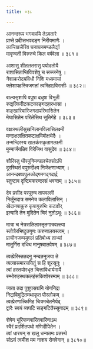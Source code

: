 ```yaml
---
title: ०३८

---
```

<div class="audioEmbed"  caption="सीतालक्ष्मी-वाचनम्" src="https://sanskritdocuments.org/sites/completenarayaneeyam/SoundFiles/038/038_01.mp3"></div>


आनन्दरूप भगवन्नयि तेऽवतारे  
प्राप्ते प्रदीप्तभवदङ्ग निरीयमाणैः ।  
कान्तिव्रजैरिव घनाघनमण्डलैर्द्या  
मावृण्वती विरुरुचे किल वर्षवेला ॥ ३८१॥

<div class="audioEmbed"  caption="सीतालक्ष्मी-वाचनम्" src="https://sanskritdocuments.org/sites/completenarayaneeyam/SoundFiles/038/038_02.mp3"></div>


आशासु शीतलतरासु पयोदतोयै  
राशासिताप्तिविवशेषु च सज्जनेषु ।  
नैशाकरोदयविधौ निशि मध्यमायां  
क्लेशापहस्त्रिजगतां त्वमिहाऽविरासीः ॥ ३८२॥

<div class="audioEmbed"  caption="सीतालक्ष्मी-वाचनम्" src="https://sanskritdocuments.org/sites/completenarayaneeyam/SoundFiles/038/038_03.mp3"></div>


बाल्यसृशापि वपुषा दधुषा विभूती  
रुद्यत्किरीटकटकाङ्गदहारभासा ।  
शङ्खारिवारिजगदापरिभासितेन  
मेघासितेन परिलेसिथ सूतिगेहे ॥ ३८३॥

<div class="audioEmbed"  caption="सीतालक्ष्मी-वाचनम्" src="https://sanskritdocuments.org/sites/completenarayaneeyam/SoundFiles/038/038_04.mp3"></div>


वक्षःस्थलीसुखनिलानविलासिलक्ष्मी  
मन्दाक्षलक्षितकटाक्षविमोक्षभेदैः ।  
तन्मन्दिरस्य खलकंसकृतामलक्ष्मी  
मुन्मार्जयन्निव विरेजिथ वासुदेव ॥ ३८४॥

<div class="audioEmbed"  caption="सीतालक्ष्मी-वाचनम्" src="https://sanskritdocuments.org/sites/completenarayaneeyam/SoundFiles/038/038_05.mp3"></div>


शौरिस्तु धीरमुनिमण्डलचेतसोऽपि  
दूरस्थितं वपुरुदीक्ष्य निजेक्षणाभ्याम् ।  
आनन्दबष्पपुलकोद्गमगद्गदार्द्र  
स्तुष्टाव दृष्टिमकरन्दरसं भवन्तम् ॥ ३८५॥

<div class="audioEmbed"  caption="सीतालक्ष्मी-वाचनम्" src="https://sanskritdocuments.org/sites/completenarayaneeyam/SoundFiles/038/038_06.mp3"></div>


देव प्रसीद परपूरुष तापवल्ली  
निर्लूनदात्र समनेत्र कलाविलासिन् ।  
खेदानपाकुरु कृपागुरुभिः कटाक्षैर्  
इत्यादि तेन मुदितेन चिरं नुतोऽभूः ॥ ३८६॥

<div class="audioEmbed"  caption="सीतालक्ष्मी-वाचनम्" src="https://sanskritdocuments.org/sites/completenarayaneeyam/SoundFiles/038/038_07.mp3"></div>


मात्रा च नेत्रसलिलास्तृतगात्रवल्ल्या  
स्तोत्रैरभिष्टुतगुणः करुणालयस्त्वम् ।  
प्राचीनजन्मयुगलं प्रतिबोध्य ताभ्यां  
मातुर्गिरा दधिथ मानुषबालवेषम् ॥ ३८७॥

<div class="audioEmbed"  caption="सीतालक्ष्मी-वाचनम्" src="https://sanskritdocuments.org/sites/completenarayaneeyam/SoundFiles/038/038_08.mp3"></div>


त्वत्प्रेरिस्ततदनु नन्दतनूजया ते  
व्यत्यासमारचयितुं स हि शूरसूनुः ।  
त्वां हस्तयोरधृत चित्ताविधार्यमार्यै  
रम्भोरुहस्थकलहंसकिशोररम्यम् ॥ ३८८॥

<div class="audioEmbed"  caption="सीतालक्ष्मी-वाचनम्" src="https://sanskritdocuments.org/sites/completenarayaneeyam/SoundFiles/038/038_09.mp3"></div>


जाता तदा पुशुपसद्मनि योगनिद्रा  
निद्राविमुद्रितमथाकृत पौरलोकम् ।  
त्वत्प्रेरणात्किमिह चित्रमचेतनैर्यद्  
द्वारैः स्वयं व्यघटि सङ्गटितैस्सुगाढम् ॥ ३८९॥

<div class="audioEmbed"  caption="सीतालक्ष्मी-वाचनम्" src="https://sanskritdocuments.org/sites/completenarayaneeyam/SoundFiles/038/038_10.mp3"></div>


शेषेण भूरिफणवारितवारिणाऽथ  
स्वैरं प्रदर्शितपथो मणिदीपितेन ।  
त्वां धारयन् स खलु धन्यतमः प्रतस्थे  
सोऽयं त्वमीश मम नाशय रोगवेगान् ॥ ३८१०॥
